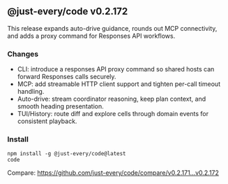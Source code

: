 ## @just-every/code v0.2.172

This release expands auto-drive guidance, rounds out MCP connectivity, and adds a proxy command for Responses API workflows.

### Changes

- CLI: introduce a responses API proxy command so shared hosts can forward Responses calls securely.
- MCP: add streamable HTTP client support and tighten per-call timeout handling.
- Auto-drive: stream coordinator reasoning, keep plan context, and smooth heading presentation.
- TUI/History: route diff and explore cells through domain events for consistent playback.

### Install

```
npm install -g @just-every/code@latest
code
```

Compare: https://github.com/just-every/code/compare/v0.2.171...v0.2.172
